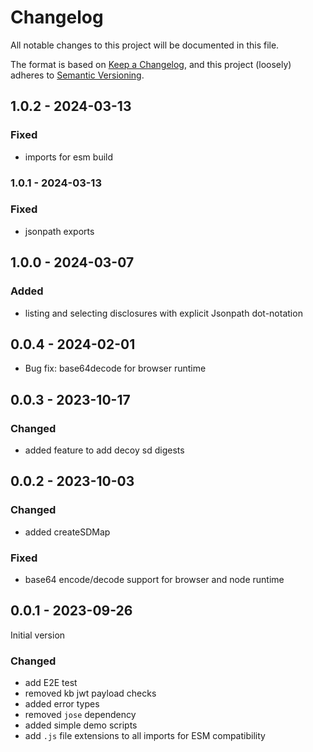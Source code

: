 # Changelog

All notable changes to this project will be documented in this file.

The format is based on [Keep a Changelog](https://keepachangelog.com/en/1.0.0/),
and this project (loosely) adheres to [Semantic Versioning](https://semver.org/spec/v2.0.0.html).

## 1.0.2 - 2024-03-13

### Fixed

- imports for esm build

### 1.0.1 - 2024-03-13

### Fixed

- jsonpath exports

## 1.0.0 - 2024-03-07

### Added

- listing and selecting disclosures with explicit Jsonpath dot-notation

## 0.0.4 - 2024-02-01

- Bug fix: base64decode for browser runtime

## 0.0.3 - 2023-10-17

### Changed

- added feature to add decoy sd digests

## 0.0.2 - 2023-10-03

### Changed

- added createSDMap

### Fixed

- base64 encode/decode support for browser and node runtime

## 0.0.1 - 2023-09-26

Initial version

### Changed

- add E2E test
- removed kb jwt payload checks
- added error types
- removed `jose` dependency
- added simple demo scripts
- add `.js` file extensions to all imports for ESM compatibility

